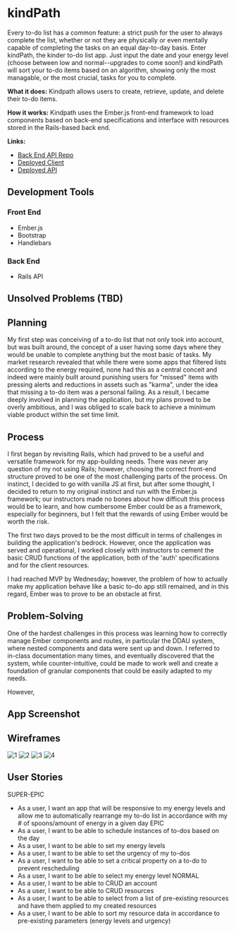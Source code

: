 # kindPath

Every to-do list has a common feature: a strict push for the user to always complete the list, whether or not they
are physically or even mentally capable of completing the tasks on an equal day-to-day basis.  Enter kindPath, the
kinder to-do list app.  Just input the date and your energy level (choose between low and normal--upgrades to come
soon!) and kindPath will sort your to-do items based on an algorithm, showing only the most managable, or the most
crucial, tasks for you to complete.

**What it does:** Kindpath allows users to create, retrieve, update, and delete their to-do items.

**How it works:** Kindpath uses the Ember.js front-end framework to load components based on back-end
specifications and interface with resources stored in the Rails-based back end.

**Links:**
- [Back End API Repo](https://github.com/HTarzwell/kind-path-api)
- [Deployed Client](https://htarzwell.github.io/kindpath/)
- [Deployed API](https://damp-fjord-74106.herokuapp.com/)

## Development Tools

### Front End
- Ember.js
- Bootstrap
- Handlebars

### Back End
- Rails API

## Unsolved Problems (TBD)

## Planning

My first step was conceiving of a to-do list that not only took into account, but was built around, the
concept of a user having some days where they would be unable to complete anything but the most basic of
tasks.  My market research revealed that while there were some apps that filtered lists according
to the energy required, none had this as a central conceit and indeed were mainly built around punishing
users for "missed" items with pressing alerts and reductions in assets such as "karma", under the idea
that missing a to-do item was a personal failing.  As a result, I became deeply involved in planning the
application, but my plans proved to be overly ambitious, and I was obliged to scale back to achieve a
minimum viable product within the set time limit.

## Process

I first began by revisiting Rails, which had proved to be a useful and versatile framework for my app-building
needs.  There was never any question of my not using Rails; however, choosing the correct front-end structure
proved to be one of the most challenging parts of the process.  On instinct, I decided to go with vanilla JS at
first, but after some thought, I decided to return to my original instinct and run with the Ember.js framework;
our instructors made no bones about how difficult this process would be to learn, and how cumbersome Ember could
be as a framework, especially for beginners, but I felt that the rewards of using Ember would be worth the risk.

The first two days proved to be the most difficult in terms of challenges in building the application's bedrock.
However, once the application was served and operational, I worked closely with instructors to cement the basic
CRUD functions of the application, both of the 'auth' specifications and for the client resources.

I had reached MVP by Wednesday; however, the problem of how to actually make my application behave like a basic
to-do app still remained, and in this regard, Ember was to prove to be an obstacle at first.

## Problem-Solving

One of the hardest challenges in this process was learning how to correctly manage Ember components and routes,
in particular the DDAU system, where nested components and data were sent up and down.  I referred to in-class
documentation many times, and eventually discovered that the system, while counter-intuitive, could be made to
work well and create a foundation of granular components that could be easily adapted to my needs.

However,

## App Screenshot

## Wireframes

![1](zimg/WF1.jpg)
![2](zimg/WF1.jpg)
![3](zimg/WF1.jpg)
![4](zimg/WF1.jpg)

## User Stories

SUPER-EPIC
- As a user, I want an app that will be responsive to my energy levels and allow me to automatically rearrange my to-do list in accordance with my # of spoons/amount of energy in a given day
EPIC
- As a user, I want to be able to schedule instances of to-dos based on the day
- As a user, I want to be able to set my energy levels
- As a user, I want to be able to set the urgency of my to-dos
- As a user, I want to be able to set a critical property on a to-do to prevent rescheduling
- As a user, I want to be able to select my energy level
NORMAL
- As a user, I want to be able to CRUD an account
- As a user, I want to be able to CRUD resources
- As a user, I want to be able to select from a list of pre-existing resources and have them applied to my created resources
- As a user, I want to be able to sort my resource data in accordance to pre-existing parameters (energy levels and urgency)
